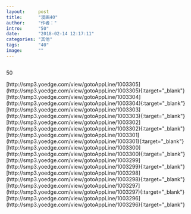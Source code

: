 ```yaml
---
layout:     post
title:      "漫画40"
author:     "作者："
intro:      "50"
date:       "2018-02-14 12:17:11"
categories: "其他"
tags:       "40"
image:      ""
---
```

<div style="text-align: center">
<p><img src=""/></p>
</div>
<p class="post-meta">
<span>50</span>
</p>
[http://smp3.yoedge.com/view/gotoAppLine/1003305](http://smp3.yoedge.com/view/gotoAppLine/1003305){:target="_blank"}
[http://smp3.yoedge.com/view/gotoAppLine/1003304](http://smp3.yoedge.com/view/gotoAppLine/1003304){:target="_blank"}
[http://smp3.yoedge.com/view/gotoAppLine/1003303](http://smp3.yoedge.com/view/gotoAppLine/1003303){:target="_blank"}
[http://smp3.yoedge.com/view/gotoAppLine/1003302](http://smp3.yoedge.com/view/gotoAppLine/1003302){:target="_blank"}
[http://smp3.yoedge.com/view/gotoAppLine/1003301](http://smp3.yoedge.com/view/gotoAppLine/1003301){:target="_blank"}
[http://smp3.yoedge.com/view/gotoAppLine/1003300](http://smp3.yoedge.com/view/gotoAppLine/1003300){:target="_blank"}
[http://smp3.yoedge.com/view/gotoAppLine/1003299](http://smp3.yoedge.com/view/gotoAppLine/1003299){:target="_blank"}
[http://smp3.yoedge.com/view/gotoAppLine/1003298](http://smp3.yoedge.com/view/gotoAppLine/1003298){:target="_blank"}
[http://smp3.yoedge.com/view/gotoAppLine/1003297](http://smp3.yoedge.com/view/gotoAppLine/1003297){:target="_blank"}
[http://smp3.yoedge.com/view/gotoAppLine/1003296](http://smp3.yoedge.com/view/gotoAppLine/1003296){:target="_blank"}


